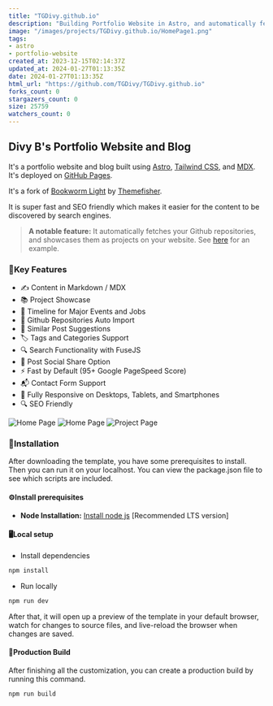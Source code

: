 ```yaml
---
title: "TGDivy.github.io"
description: "Building Portfolio Website in Astro, and automatically fetching all the GitHub projects."
image: "/images/projects/TGDivy.github.io/HomePage1.png"
tags: 
- astro
- portfolio-website
created_at: 2023-12-15T02:14:37Z
updated_at: 2024-01-27T01:13:35Z
date: 2024-01-27T01:13:35Z
html_url: "https://github.com/TGDivy/TGDivy.github.io"
forks_count: 0
stargazers_count: 0
size: 25759
watchers_count: 0
---
```


## Divy B's Portfolio Website and Blog

It's a portfolio website and blog built using [Astro](https://astro.build/), [Tailwind CSS](https://tailwindcss.com/), and [MDX](https://mdxjs.com/). It's deployed on [GitHub Pages](https://pages.github.com/).

It's a fork of [Bookworm Light]() by [Themefisher](https://themefisher.com/).

It is super fast and SEO friendly which makes it easier for the content to be discovered by search engines.

> **A notable feature:**
> It automatically fetches your Github repositories, and showcases them as projects on your website. See [here](me@divyb.xyz/projects) for an example.

### 🔑Key Features
<!-- Timeline for major events and jobs and social links support for personal profile -->
- ✍️ Content in Markdown / MDX
- 📚 Project Showcase
- 📅 Timeline for Major Events and Jobs
- 📁 Github Repositories Auto Import
- 🔗 Similar Post Suggestions
- 🏷️ Tags and Categories Support
- 🔍 Search Functionality with FuseJS
- 📲 Post Social Share Option
- ⚡ Fast by Default (95+ Google PageSpeed Score)
- 📬 Contact Form Support
- 📱 Fully Responsive on Desktops, Tablets, and Smartphones
- 🔍 SEO Friendly

<!-- Display 3 images in a row (use table maybe) -->
![Home Page](/images/projects/TGDivy.github.io/HomePage1.png)
![Home Page](/images/projects/TGDivy.github.io/HomePage2.png)
![Project Page](/images/projects/TGDivy.github.io/ProjectPage.png)


### 🔧Installation

After downloading the template, you have some prerequisites to install. Then you can run it on your localhost. You can view the package.json file to see which scripts are included.

#### ⚙️Install prerequisites

- **Node Installation:** [Install node js](https://nodejs.org/en/download/) [Recommended LTS version]

#### 🖥️Local setup

- Install dependencies

```bash
npm install
```

- Run locally

```bash
npm run dev
```

After that, it will open up a preview of the template in your default browser, watch for changes to source files, and live-reload the browser when changes are saved.

#### 🔨Production Build

After finishing all the customization, you can create a production build by running this command.

```bash
npm run build
```
